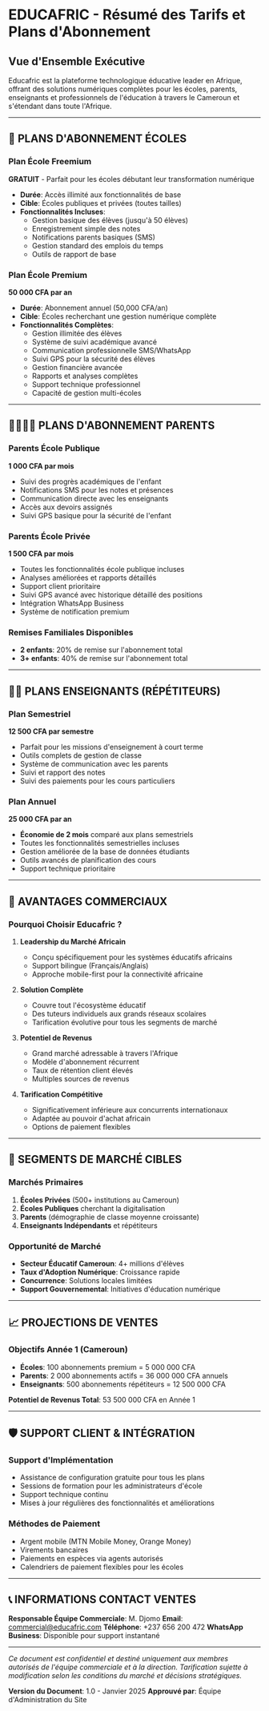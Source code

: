 # EDUCAFRIC - Résumé des Tarifs et Plans d'Abonnement

## Vue d'Ensemble Exécutive

Educafric est la plateforme technologique éducative leader en Afrique, offrant des solutions numériques complètes pour les écoles, parents, enseignants et professionnels de l'éducation à travers le Cameroun et s'étendant dans toute l'Afrique.

---

## 🏫 PLANS D'ABONNEMENT ÉCOLES

### Plan École Freemium
**GRATUIT** - Parfait pour les écoles débutant leur transformation numérique
- **Durée**: Accès illimité aux fonctionnalités de base
- **Cible**: Écoles publiques et privées (toutes tailles)
- **Fonctionnalités Incluses**:
  - Gestion basique des élèves (jusqu'à 50 élèves)
  - Enregistrement simple des notes
  - Notifications parents basiques (SMS)
  - Gestion standard des emplois du temps
  - Outils de rapport de base

### Plan École Premium
**50 000 CFA par an**
- **Durée**: Abonnement annuel (50,000 CFA/an)
- **Cible**: Écoles recherchant une gestion numérique complète
- **Fonctionnalités Complètes**:
  - Gestion illimitée des élèves
  - Système de suivi académique avancé
  - Communication professionnelle SMS/WhatsApp
  - Suivi GPS pour la sécurité des élèves
  - Gestion financière avancée
  - Rapports et analyses complètes
  - Support technique professionnel
  - Capacité de gestion multi-écoles

---

## 👨‍👩‍👧‍👦 PLANS D'ABONNEMENT PARENTS

### Parents École Publique
**1 000 CFA par mois**
- Suivi des progrès académiques de l'enfant
- Notifications SMS pour les notes et présences
- Communication directe avec les enseignants
- Accès aux devoirs assignés
- Suivi GPS basique pour la sécurité de l'enfant

### Parents École Privée
**1 500 CFA par mois**
- Toutes les fonctionnalités école publique incluses
- Analyses améliorées et rapports détaillés
- Support client prioritaire
- Suivi GPS avancé avec historique détaillé des positions
- Intégration WhatsApp Business
- Système de notification premium

### Remises Familiales Disponibles
- **2 enfants**: 20% de remise sur l'abonnement total
- **3+ enfants**: 40% de remise sur l'abonnement total

---

## 👨‍🏫 PLANS ENSEIGNANTS (RÉPÉTITEURS)

### Plan Semestriel
**12 500 CFA par semestre**
- Parfait pour les missions d'enseignement à court terme
- Outils complets de gestion de classe
- Système de communication avec les parents
- Suivi et rapport des notes
- Suivi des paiements pour les cours particuliers

### Plan Annuel
**25 000 CFA par an**
- **Économie de 2 mois** comparé aux plans semestriels
- Toutes les fonctionnalités semestrielles incluses
- Gestion améliorée de la base de données étudiants
- Outils avancés de planification des cours
- Support technique prioritaire

---

## 💼 AVANTAGES COMMERCIAUX

### Pourquoi Choisir Educafric ?

1. **Leadership du Marché Africain**
   - Conçu spécifiquement pour les systèmes éducatifs africains
   - Support bilingue (Français/Anglais)
   - Approche mobile-first pour la connectivité africaine

2. **Solution Complète**
   - Couvre tout l'écosystème éducatif
   - Des tuteurs individuels aux grands réseaux scolaires
   - Tarification évolutive pour tous les segments de marché

3. **Potentiel de Revenus**
   - Grand marché adressable à travers l'Afrique
   - Modèle d'abonnement récurrent
   - Taux de rétention client élevés
   - Multiples sources de revenus

4. **Tarification Compétitive**
   - Significativement inférieure aux concurrents internationaux
   - Adaptée au pouvoir d'achat africain
   - Options de paiement flexibles

---

## 🎯 SEGMENTS DE MARCHÉ CIBLES

### Marchés Primaires
1. **Écoles Privées** (500+ institutions au Cameroun)
2. **Écoles Publiques** cherchant la digitalisation
3. **Parents** (démographie de classe moyenne croissante)
4. **Enseignants Indépendants** et répétiteurs

### Opportunité de Marché
- **Secteur Éducatif Cameroun**: 4+ millions d'élèves
- **Taux d'Adoption Numérique**: Croissance rapide
- **Concurrence**: Solutions locales limitées
- **Support Gouvernemental**: Initiatives d'éducation numérique

---

## 📈 PROJECTIONS DE VENTES

### Objectifs Année 1 (Cameroun)
- **Écoles**: 100 abonnements premium = 5 000 000 CFA
- **Parents**: 2 000 abonnements actifs = 36 000 000 CFA annuels
- **Enseignants**: 500 abonnements répétiteurs = 12 500 000 CFA

**Potentiel de Revenus Total**: 53 500 000 CFA en Année 1

---

## 🛡️ SUPPORT CLIENT & INTÉGRATION

### Support d'Implémentation
- Assistance de configuration gratuite pour tous les plans
- Sessions de formation pour les administrateurs d'école
- Support technique continu
- Mises à jour régulières des fonctionnalités et améliorations

### Méthodes de Paiement
- Argent mobile (MTN Mobile Money, Orange Money)
- Virements bancaires
- Paiements en espèces via agents autorisés
- Calendriers de paiement flexibles pour les écoles

---

## 📞 INFORMATIONS CONTACT VENTES

**Responsable Équipe Commerciale**: M. Djomo
**Email**: commercial@educafric.com
**Téléphone**: +237 656 200 472
**WhatsApp Business**: Disponible pour support instantané

---

*Ce document est confidentiel et destiné uniquement aux membres autorisés de l'équipe commerciale et à la direction. Tarification sujette à modification selon les conditions du marché et décisions stratégiques.*

**Version du Document**: 1.0 - Janvier 2025
**Approuvé par**: Équipe d'Administration du Site